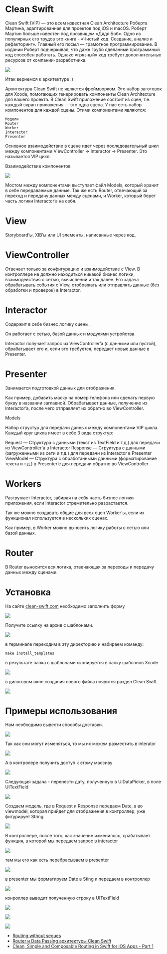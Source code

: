 # Clean Swift


Clean Swift (VIP) — это всем известная Clean Architecture Роберта Мартина, адаптированная для проектов под iOS и macOS. 
Роберт Мартин больше известен под прозвищем «Дядя Боб».
Одно из популярных его трудов это книга - «Чистый код. Создание, анализ и рефакторинг». Главный его посыл — грамотное программирование. В издании Роберт подчеркивал, что даже грубо сделанный программный код способен работать. Однако «грязный» код требует дополнительных ресурсов от компании-разработчика.

![](img/01.jpeg)

Итак вернемся к архитектуре :)

Архитектура Clean Swift не является фреймворком. Это набор заготовок для Xcode, помогающих генерировать компоненты Clean Architecture для вашего проекта.
 В Clean Swift приложение состоит из сцен, т.е. каждый экран приложения — это одна сцена. У нас есть набор компонентов для каждой сцены. Этими компонентами являются:

    Модели
    Router
    Worker
    Interactor
    Presenter

Основное взаимодействие в сцене идет через последовательный цикл между компонентами ViewController -> Interactor -> Presenter. Это называется VIP цикл.

Взаимодействие компонентов

![](https://habrastorage.org/r/w1560/webt/xf/kt/ti/xfkttir6l7nud2q-m8ptw_1kfl8.jpeg)

Мостом между компонентами выступает файл Models, который хранит в себе передаваемые данные. Так же есть Router, отвечающий за переход и передачу данных между сценами, и Worker, который берет часть логики Interactor’a на себя. 


# View


Storyboard’ы, XIB’ы или UI элементы, написанные через код. 


# ViewController


Отвечает только за конфигурацию и взаимодействие с View. В контроллере не должно находиться никакой бизнес логики, взаимодействия с сетью, вычислений и так далее. 
Его задача обрабатывать события с View, отображать или отправлять данные (без обработки и проверок) в Interactor.

# Interactor

Содержит в себе бизнес логику сцены. 

Он работает с сетью, базой данных и модулями устройства.

Interactor получает запрос из ViewController’a (с данными или пустой), обрабатывает его и, если это требуется, передает новые данные в Presenter.

# Presenter

Занимается подготовкой данных для отображения.

Как пример, добавить маску на номер телефона или сделать первую букву в названии заглавной. 
Обрабатывает данные, получение из Interactor’a, после чего отправляет их обратно во ViewController.

Models

Набор структур для передачи данных между компонентами VIP цикла. Каждый круг цикла имеет в себе 3 вида структур:

Request — Структура с данными (текст из TextField и т.д.) для передачи из ViewController'a в Interactor
Response — Структура с данными (загруженными из сети и т.д.) для передачи из Interactor в Presenter
ViewModel — Структура с обработанными данными (форматирование текста и т.д.) в Presenter’e для передачи обратно во ViewController

# Workers

Разгружает Interactor, забирая на себя часть бизнес логики приложения, если Interactor стремительно разрастается. 

Так же можно создавать общие для всех сцен Worker’ы, если их функционал используется в нескольких сценах. 

Как пример, в Worker можно выносить логику работы с сетью или базой данных.

# Router

В Router выносится вся логика, отвечающая за переходы и передачу данных между сценами.

# Установка

На сайте [clean-swift.com](https://clean-swift.com) необходимо заполнить форму

![](img/1.png)

Получите ссылку на архив с шаблонами.

![](img/2.png)

в терминале переходим в эту директорию и набираем команду:

```
make install_templates
```
в результате папка с шаблонами скопируется в папку шаблонов Xcode

![](img/3.png)

в дилоговом окне создания нового файла появится раздел Clean Swift

![](img/4.png)

# Примеры использования
Нам необходимо вывести способы доставки.

![](img/5.png)

 Так как они могут изменяться, то мы их можем разместить в interator

![](img/6.png)

А в контролере получить доступ к этому массиву

![](img/7.png)

Следующая задача - перенести дату, полученную в UIDataPicker, в поле UITextField

![](img/8.png)

Создаем модель, где в Request и Response передаем Date, а во viewmodel, которая прийдет для отображения в контроллер, уже фигурирует String

![](img/9.png)

В контроллере, после того, как значение изменилось, срабатывает функция, в которой мы передаем запрос в interactor

![](img/10.png)

там мы его как есть перебрасываем в presenter

![](img/11.png)

в presenter мы форматируем Date в Sting и передаем в контроллер

![](img/12.png)

конроллер выводит полученную строку в UITextField

![](img/13.png)

![](img/14.png)

![](img/15.png)
- [Routing without segues](https://stackoverflow.com/questions/48185213/clean-swift-routing-without-segues)
- [Router и Data Passing архитектуры Clean Swift](https://habr.com/ru/articles/454032/)
- [Clean, Simple and Composable Routing in Swift for iOS Apps - Part 1](https://cassiuspacheco.com/clean-simple-and-composable-routing-for-ios-apps)
